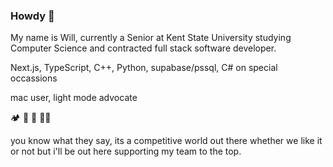 ### Howdy 🤠

My name is Will, currently a Senior at Kent State University studying Computer Science and contracted full stack software developer.

Next.js, TypeScript, C++, Python, supabase/pssql, C# on special occassions

mac user, light mode advocate

🏕️ 🧗 🚴 🧑‍💻

you know what they say, its a competitive world out there whether we like it or not but i'll be out here supporting my team to the top.
